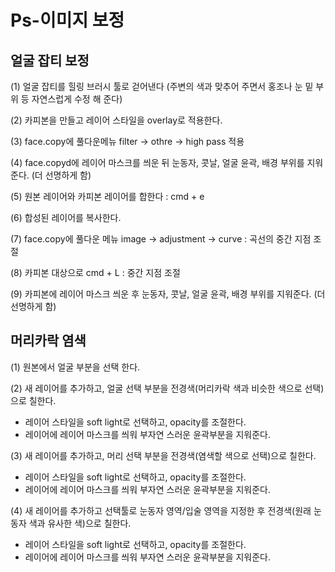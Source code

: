 # Ps-이미지 보정



## 얼굴 잡티 보정

(1) 얼굴 잡티를 힐링 브러시 툴로 걷어낸다 (주변의 색과 맞추어 주면서 홍조나 눈 밑 부위 등 자연스럽게 수정 해 준다)

(2) 카피본을 만들고 레이어 스타일을 overlay로 적용한다.

(3) face.copy에 풀다운메뉴 filter → othre → high pass 적용

(4) face.copyd에 레이어 마스크를 씌운 뒤 눈동자, 콧날, 얼굴 윤곽, 배경 부위를 지워준다. (더 선명하게 함)

(5) 원본 레이어와 카피본 레이어를 합한다 : cmd + e

(6) 합성된 레이어를 복사한다. 

(7) face.copy에 풀다운 메뉴 image → adjustment → curve : 곡선의 중간 지점 조절

(8) 카피본 대상으로 cmd + L : 중간 지점 조절

(9) 카피본에 레이어 마스크 씌운 후 눈동자, 콧날, 얼굴 윤곽, 배경 부위를 지워준다. (더 선명하게 함)



## 머리카락 염색

(1) 원본에서 얼굴 부분을 선택 한다.

(2) 새 레이어를 추가하고, 얼굴 선택 부분을 전경색(머리카락 색과 비슷한 색으로 선택)으로 칠한다.

- 레이어 스타일을 soft light로 선택하고, opacity를 조절한다.
- 레이어에 레이어 마스크를 씌워 부자연 스러운 윤곽부분을 지워준다.

(3) 새 레이어를 추가하고, 머리 선택 부분을 전경색(염색할 색으로 선택)으로 칠한다.

- 레이어 스타일을 soft light로 선택하고, opacity를 조절한다.
- 레이어에 레이어 마스크를 씌워 부자연 스러운 윤곽부분을 지워준다.

(4) 새 레이어를 추가하고 선택툴로 눈동자 영역/입술 영역을 지정한 후 전경색(원래 눈동자 색과 유사한 색)으로 칠한다.

- 레이어 스타일을 soft light로 선택하고, opacity를 조절한다.
- 레이어에 레이어 마스크를 씌워 부자연 스러운 윤곽부분을 지워준다.